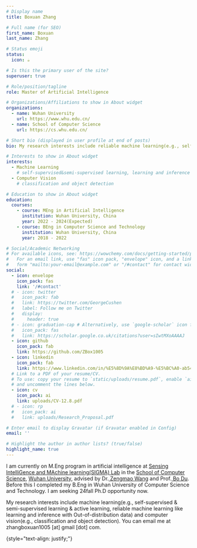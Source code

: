 ```yaml
---
# Display name
title: Boxuan Zhang

# Full name (for SEO)
first_name: Boxuan
last_name: Zhang

# Status emoji
status:
  icon: ☕️

# Is this the primary user of the site?
superuser: true

# Role/position/tagline
role: Master of Artificial Intelligence

# Organizations/Affiliations to show in About widget
organizations:
  - name: Wuhan University
    url: https://www.whu.edu.cn/
  - name: School of Computer Science
    url: https://cs.whu.edu.cn/

# Short bio (displayed in user profile at end of posts)
bio: My research interests include reliable machine learning(e.g., self-supervised & semi-supervised learning, learning and inference with Out-of-distribution data) and computer vision(e.g., classification and object detection).

# Interests to show in About widget
interests:
  - Machine Learning
    # self-supervised&semi-supervised learning, learning and inference with Out-of-distribution data
  - Computer Vision
    # classification and object detection

# Education to show in About widget
education:
  courses:
    - course: MEng in Artificial Intelligence
      institution: Wuhan University, China
      year: 2022 - 2024(Expected)
    - course: BEng in Computer Science and Technology
      institution: Wuhan University, China
      year: 2018 - 2022

# Social/Academic Networking
# For available icons, see: https://wowchemy.com/docs/getting-started/page-builder/#icons
#   For an email link, use "fas" icon pack, "envelope" icon, and a link in the
#   form "mailto:your-email@example.com" or "/#contact" for contact widget.
social:
  - icon: envelope
    icon_pack: fas
    link: '/#contact'
  # - icon: twitter
  #   icon_pack: fab
  #   link: https://twitter.com/GeorgeCushen
  #   label: Follow me on Twitter
  #   display:
  #     header: true
  # - icon: graduation-cap # Alternatively, use `google-scholar` icon from `ai` icon pack
  #   icon_pack: fas
  #   link: https://scholar.google.co.uk/citations?user=sIwtMXoAAAAJ
  - icon: github
    icon_pack: fab
    link: https://github.com/ZBox1005
  - icon: linkedin
    icon_pack: fab
    link: https://www.linkedin.com/in/%E5%8D%9A%E8%BD%A9-%E5%BC%A0-ab54442a1/
  # Link to a PDF of your resume/CV.
  # To use: copy your resume to `static/uploads/resume.pdf`, enable `ai` icons in `params.yaml`,
  # and uncomment the lines below.
  - icon: cv
    icon_pack: ai
    link: uploads/CV-12.8.pdf
  # - icon: rp
  #   icon_pack: ai
  #   link: uploads/Research_Proposal.pdf

# Enter email to display Gravatar (if Gravatar enabled in Config)
email: ''

# Highlight the author in author lists? (true/false)
highlight_name: true
---
```


I am currently on M.Eng program in artificial intelligence at <a href="http://sigma.whu.edu.cn/" target="_blank"> Sensing IntelliGence and MAchine learning(SIGMA) Lab</a> in the <a href="https://cs.whu.edu.cn/" target="_blank">School of Computer Science</a>, <a href="https://www.whu.edu.cn/" target="_blank"> Wuhan University</a>, advised by Dr.<a href="http://multimedia.whu.edu.cn/index.php?a=show&catid=69&id=141" target="_blank"> Zengmao Wang</a> and Prof.<a href="https://cs.whu.edu.cn/info/1019/2892.htm" target="_blank"> Bo Du</a>. Before this I completed my B.Eng in Wuhan University of Computer Science and Technology. I am seeking 24fall Ph.D opportunity now. 

My research interests include machine learning(e.g., self-supervised & semi-supervised learning & active learning, reliable machine learning like learning and inference with Out-of-distribution data) and computer vision(e.g., classification and object detection). You can email me at zhangboxuan1005 [at] gmail [dot] com.

{style="text-align: justify;"}